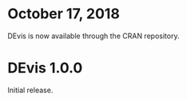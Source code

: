 # October 17, 2018

DEvis is now available through the CRAN repository. 

# DEvis 1.0.0

Initial release.  
